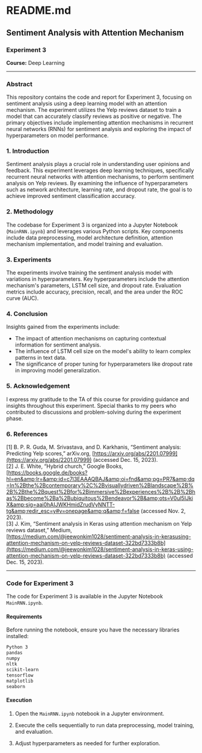 # README.md

## Sentiment Analysis with Attention Mechanism

### Experiment 3

**Course:** Deep Learning  

---

### Abstract

This repository contains the code and report for Experiment 3, focusing on sentiment analysis using a deep learning model with an attention mechanism. The experiment utilizes the Yelp reviews dataset to train a model that can accurately classify reviews as positive or negative. The primary objectives include implementing attention mechanisms in recurrent neural networks (RNNs) for sentiment analysis and exploring the impact of hyperparameters on model performance.

### 1. Introduction

Sentiment analysis plays a crucial role in understanding user opinions and feedback. This experiment leverages deep learning techniques, specifically recurrent neural networks with attention mechanisms, to perform sentiment analysis on Yelp reviews. By examining the influence of hyperparameters such as network architecture, learning rate, and dropout rate, the goal is to achieve improved sentiment classification accuracy.

### 2. Methodology

The codebase for Experiment 3 is organized into a Jupyter Notebook (`MainRNN.ipynb`) and leverages various Python scripts. Key components include data preprocessing, model architecture definition, attention mechanism implementation, and model training and evaluation.

### 3. Experiments

The experiments involve training the sentiment analysis model with variations in hyperparameters. Key hyperparameters include the attention mechanism's parameters, LSTM cell size, and dropout rate. Evaluation metrics include accuracy, precision, recall, and the area under the ROC curve (AUC).

### 4. Conclusion

Insights gained from the experiments include:

- The impact of attention mechanisms on capturing contextual information for sentiment analysis.
- The influence of LSTM cell size on the model's ability to learn complex patterns in text data.
- The significance of proper tuning for hyperparameters like dropout rate in improving model generalization.

### 5. Acknowledgement

I express my gratitude to the TA of this course for providing guidance and insights throughout this experiment. Special thanks to my peers who contributed to discussions and problem-solving during the experiment phase.

### 6. References

[1] B. P. R. Guda, M. Srivastava, and D. Karkhanis, “Sentiment analysis: Predicting Yelp scores,” arXiv.org, [https://arxiv.org/abs/2201.07999](https://arxiv.org/abs/2201.07999) (accessed Dec. 15, 2023).  
[2] J. E. White, “Hybrid church,” Google Books, [https://books.google.de/books?hl=en&amp;lr=&amp;id=c7l3EAAAQBAJ&amp;oi=fnd&amp;pg=PR7&amp;dq=In%2Bthe%2Bcontemporary%2C%2Bvisuallydriven%2Blandscape%2B%2B%2Bthe%2Bquest%2Bfor%2Bimmersive%2Bexperiences%2B%2B%2Bhas%2Bbecome%2Ba%2Bubiquitous%2Bendeavor%2B&amp;ots=V0ul5IJkiX&amp;sig=aai0hAIJWKHmidZrudVyNNTT-tg&amp;redir_esc=y#v=onepage&amp;q&amp;f=false (accessed Nov. 2, 2023).  
[3] J. Kim, “Sentiment analysis in Keras using attention mechanism on Yelp reviews dataset,” Medium, [https://medium.com/@jeewonkim1028/sentiment-analysis-in-kerasusing-attention-mechanism-on-yelp-reviews-dataset-322bd7333b8b](https://medium.com/@jeewonkim1028/sentiment-analysis-in-keras-using-attention-mechanism-on-yelp-reviews-dataset-322bd7333b8b) (accessed Dec. 15, 2023).

---

### Code for Experiment 3

The code for Experiment 3 is available in the Jupyter Notebook `MainRNN.ipynb`.

#### Requirements

Before running the notebook, ensure you have the necessary libraries installed:

```bash
Python 3
pandas
numpy
nltk
scikit-learn
tensorflow
matplotlib
seaborn
```

#### Execution

1. Open the `MainRNN.ipynb` notebook in a Jupyter environment.

2. Execute the cells sequentially to run data preprocessing, model training, and evaluation.

3. Adjust hyperparameters as needed for further exploration.
